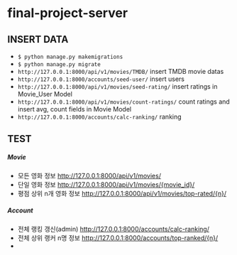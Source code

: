 # final-project-server



## INSERT DATA

- `$ python manage.py makemigrations`
- `$ python manage.py migrate`
- `http://127.0.0.1:8000/api/v1/movies/TMDB/`  insert TMDB movie datas
- `http://127.0.0.1:8000/accounts/seed-user/` insert users
- `http://127.0.0.1:8000/api/v1/movies/seed-rating/` insert ratings in Movie_User Model
- `http://127.0.0.1:8000/api/v1/movies/count-ratings/` count ratings and insert avg, count fields in Movie Model
- `http://127.0.0.1:8000/accounts/calc-ranking/` ranking



## TEST

##### Movie

- 모든 영화 정보 http://127.0.0.1:8000/api/v1/movies/
- 단일 영화 정보 http://127.0.0.1:8000/api/v1/movies/{movie_id}/
- 평점 상위 n개 영화 정보 http://127.0.0.1:8000/api/v1/movies/top-rated/{n}/



##### Account

- 전체 랭킹 갱신(admin) http://127.0.0.1:8000/accounts/calc-ranking/
- 전체 상위 랭커 n명 정보 http://127.0.0.1:8000/accounts/top-ranked/{n}/
- 

